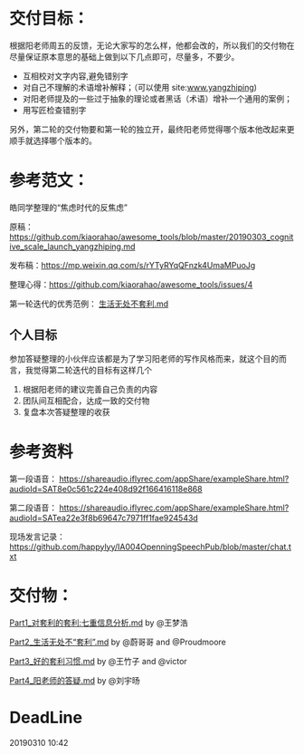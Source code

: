# 交付目标：

根据阳老师周五的反馈，无论大家写的怎么样，他都会改的，所以我们的交付物在尽量保证原本意思的基础上做到以下几点即可，尽量多，不要少。
- 互相校对文字内容,避免错别字
- 对自己不理解的术语增补解释；（可以使用 site:www.yangzhiping)
- 对阳老师提及的一些过于抽象的理论或者黑话（术语）增补一个通用的案例；
- 用写匠检查错别字

另外，第二轮的交付物要和第一轮的独立开，最终阳老师觉得哪个版本他改起来更顺手就选择哪个版本的。

# 参考范文：
皓同学整理的“焦虑时代的反焦虑”

原稿：https://github.com/kiaorahao/awesome_tools/blob/master/20190303_cognitive_scale_launch_yangzhiping.md

发布稿：https://mp.weixin.qq.com/s/rYTyRYqQFnzk4UmaMPuoJg

整理心得：https://github.com/kiaorahao/awesome_tools/issues/4

第一轮迭代的优秀范例：
[生活无处不套利.md](https://github.com/happylyy/IA004OpenningSpeechPub/blob/master/%E7%AC%AC%E4%B8%80%E8%BD%AE/%E8%AE%B2%E7%A8%BF2%20%E7%94%9F%E6%B4%BB%E6%97%A0%E5%A4%84%E4%B8%8D%E5%A5%97%E5%88%A9.md)


## 个人目标
参加答疑整理的小伙伴应该都是为了学习阳老师的写作风格而来，就这个目的而言，我觉得第二轮迭代的目标有这样几个
1. 根据阳老师的建议完善自己负责的内容
2. 团队间互相配合，达成一致的交付物
3. 复盘本次答疑整理的收获

# 参考资料

第一段语音：
https://shareaudio.iflyrec.com/appShare/exampleShare.html?audioId=SAT8e0c561c224e408d92f166416118e868

第二段语音：
https://shareaudio.iflyrec.com/appShare/exampleShare.html?audioId=SATea22e3f8b69647c7971ff1fae924543d

现场发言记录：
https://github.com/happylyy/IA004OpenningSpeechPub/blob/master/chat.txt


# 交付物：

[Part1_对套利的套利:七重信息分析.md](https://github.com/happylyy/IA004OpenningSpeechPub/blob/master/%E7%AC%AC%E4%BA%8C%E8%BD%AE/Part1_%E5%AF%B9%E5%A5%97%E5%88%A9%E7%9A%84%E5%A5%97%E5%88%A9:%E4%B8%83%E9%87%8D%E4%BF%A1%E6%81%AF%E5%88%86%E6%9E%90.md)  by    @王梦浩

[Part2_生活无处不“套利”.md](https://github.com/happylyy/IA004OpenningSpeechPub/blob/master/%E7%AC%AC%E4%BA%8C%E8%BD%AE/%E8%AE%B2%E7%A8%BF2%20%E7%94%9F%E6%B4%BB%E6%97%A0%E5%A4%84%E4%B8%8D%E5%A5%97%E5%88%A9%20%E4%BA%8C%E7%A8%BF.md)          by @蔚哥哥 and @Proudmoore

[Part3_好的套利习惯.md](https://github.com/happylyy/IA004OpenningSpeechPub/blob/master/%E7%AC%AC%E4%BA%8C%E8%BD%AE/Part3_%E5%A5%BD%E7%9A%84%E5%A5%97%E5%88%A9%E4%B9%A0%E6%83%AF.md)              by  @王竹子 and @victor

[Part4_阳老师的答疑.md](https://github.com/happylyy/IA004OpenningSpeechPub/blob/master/%E7%AC%AC%E4%BA%8C%E8%BD%AE/Part4_%E9%98%B3%E8%80%81%E5%B8%88%E7%9A%84%E7%AD%94%E7%96%91.md)              by   @刘宇旸


# DeadLine
20190310 10:42
